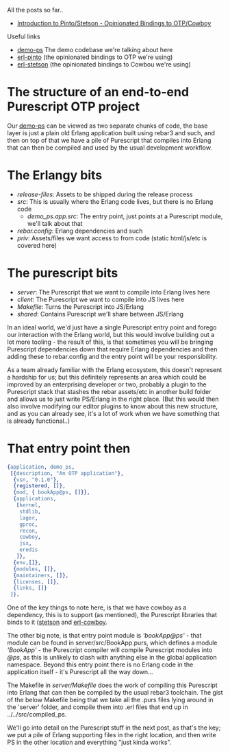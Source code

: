 All the posts so far..

- [Introduction to Pinto/Stetson - Opinionated Bindings to OTP/Cowboy](/entries/introducing-pinto-and-stetson---opinionated-purescript-bindings-to-otp-and-cowboy.html)

Useful links

- [demo-ps](https://github.com/id3as/demo-ps) The demo codebase we're talking about here
- [erl-pinto](https://github.com/id3as/purescript-erl-pinto) (the opinionated bindings to OTP we're using)
- [erl-stetson](https://github.com/id3as/purescript-erl-stetson) (the opinionated bindings to Cowbou we're using)


The structure of an end-to-end Purescript OTP project
==

Our [demo-ps](https://github.com/id3as/demo-ps) can be viewed as two separate chunks of code, the base layer is just a plain old Erlang application built using rebar3 and such, and then on top of that we have a pile of Purescript that compiles into Erlang that can then be compiled and used by the usual development workflow.

# The Erlangy bits
- *release-files*: Assets to be shipped during the release process
- *src*: This is usually where the Erlang code lives, but there is no Erlang code
    - *demo_ps.app.src*: The entry point, just points at a Purescript module, we'll talk about that
- *rebar.config*: Erlang dependencies and such
- *priv*: Assets/files we want access to from code (static html/js/etc is covered here)

# The purescript bits
- *server*: The Purescript that we want to compile into Erlang lives here
- *client*: The Purescript we want to compile into JS lives here
- *Makefile*: Turns the Purescript into JS/Erlang
- *shared*: Contains Purescript we'll share between JS/Erlang

In an ideal world, we'd just have a single Purescript entry point and forego our interaction with the Erlang world, but this would involve building out a lot more tooling - the result of this, is that sometimes you will be bringing Purescript dependencies down that require Erlang dependencies and then adding these to rebar.config and the entry point will be your responsibility.

As a team already familiar with the Erlang ecosystem, this doesn't represent a hardship for us; but this definitely represents an area which could be improved by an enterprising developer or two, probably a plugin to the Purescript stack that stashes the rebar assets/etc in another build folder and allows us to just write PS/Erlang in the right place. (But this would then also involve modifying our editor plugins to know about this new structure, and as you can already see, it's a lot of work when we have something that is already functional..)

# That entry point then

```erlang
{application, demo_ps,
 [{description, "An OTP application"},
  {vsn, "0.1.0"},
  {registered, []},
  {mod, { bookApp@ps, []}},
  {applications,
   [kernel,
    stdlib,
    lager,
    gproc,
    recon,
    cowboy,
    jsx,
    eredis
   ]},
  {env,[]},
  {modules, []},
  {maintainers, []},
  {licenses, []},
  {links, []}
 ]}.
```

One of the key things to note here, is that we have cowboy as a dependency, this is to support (as mentioned), the Purescript libraries that binds to it ([stetson](https://github.com/id3as/purescript-erl-stetson) and [erl-cowboy](https://github.com/purerl/purescript-erl-cowboy). 

The other big note, is that entry point module is *'bookApp@ps'* - that module can be found in server/src/BookApp.purs, which defines a module *'BookApp'* - the Purescript compiler will compile Purescript modules into *<moduleName>@ps*, as this is unlikely to clash with anything else in the global application namespace. Beyond this entry point there is no Erlang code in the application itself - it's Purescript all the way down...

The Makefile in *server/Makefile* does the work of compiling this Purescript into Erlang that can then be compiled by the usual rebar3 toolchain. The gist of the below Makefile being that we take all the .purs files lying around in the 'server' folder, and compile them into .erl files that end up in ../../src/compiled_ps.

We'll go into detail on the Purescript stuff in the next post, as that's the key; we put a pile of Erlang supporting files in the right location, and then write PS in the other location and everything "just kinda works".
